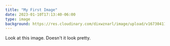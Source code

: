 ```yaml
---
title: "My First Image"
date: 2023-01-10T17:13:40-06:00
type: image
background: https://res.cloudinary.com/dixwznarl/image/upload/v1673041131/notebook/writing-typewriter.jpg
---
```


Look at this image. Doesn't it look pretty.
